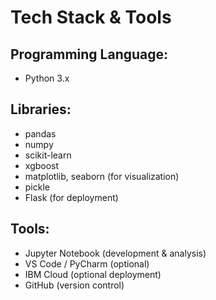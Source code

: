 # Tech Stack & Tools

## Programming Language:
- Python 3.x

## Libraries:
- pandas
- numpy
- scikit-learn
- xgboost
- matplotlib, seaborn (for visualization)
- pickle
- Flask (for deployment)

## Tools:
- Jupyter Notebook (development & analysis)
- VS Code / PyCharm (optional)
- IBM Cloud (optional deployment)
- GitHub (version control)
